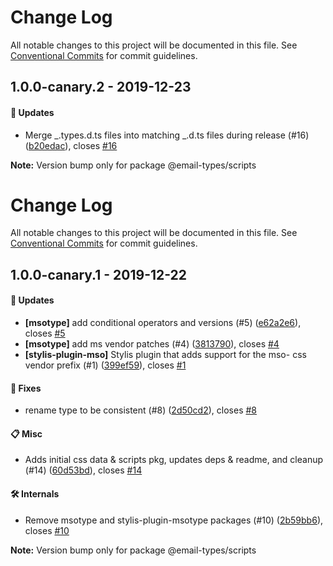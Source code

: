 # Change Log

All notable changes to this project will be documented in this file. See
[Conventional Commits](https://conventionalcommits.org) for commit guidelines.

## 1.0.0-canary.2 - 2019-12-23

#### 🚀 Updates

- Merge _.types.d.ts files into matching _.d.ts files during release (#16)
  ([b20edac](https://github.com/email-types/email-types/commit/b20edac)), closes
  [#16](https://github.com/email-types/email-types/issues/16)

**Note:** Version bump only for package @email-types/scripts

# Change Log

All notable changes to this project will be documented in this file. See
[Conventional Commits](https://conventionalcommits.org) for commit guidelines.

## 1.0.0-canary.1 - 2019-12-22

#### 🚀 Updates

- **[msotype]** add conditional operators and versions (#5)
  ([e62a2e6](https://github.com/email-types/email-types/commit/e62a2e6)), closes
  [#5](https://github.com/email-types/email-types/issues/5)
- **[msotype]** add ms vendor patches (#4)
  ([3813790](https://github.com/email-types/email-types/commit/3813790)), closes
  [#4](https://github.com/email-types/email-types/issues/4)
- **[stylis-plugin-mso]** Stylis plugin that adds support for the mso- css
  vendor prefix (#1)
  ([399ef59](https://github.com/email-types/email-types/commit/399ef59)), closes
  [#1](https://github.com/email-types/email-types/issues/1)

#### 🐞 Fixes

- rename type to be consistent (#8)
  ([2d50cd2](https://github.com/email-types/email-types/commit/2d50cd2)), closes
  [#8](https://github.com/email-types/email-types/issues/8)

#### 📋 Misc

- Adds initial css data & scripts pkg, updates deps & readme, and cleanup (#14)
  ([60d53bd](https://github.com/email-types/email-types/commit/60d53bd)), closes
  [#14](https://github.com/email-types/email-types/issues/14)

#### 🛠 Internals

- Remove msotype and stylis-plugin-msotype packages (#10)
  ([2b59bb6](https://github.com/email-types/email-types/commit/2b59bb6)), closes
  [#10](https://github.com/email-types/email-types/issues/10)

**Note:** Version bump only for package @email-types/scripts
